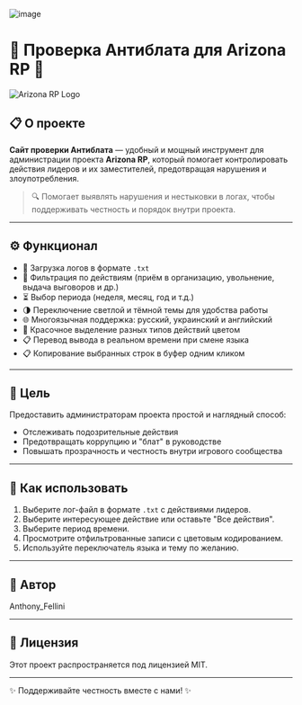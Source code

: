 ![image](https://github.com/user-attachments/assets/3e3c3ea1-d718-4bdb-b8e0-6a2550455425)
# 🚨 Проверка Антиблата для Arizona RP 🚨

![Arizona RP Logo](![image](https://github.com/user-attachments/assets/b8eeff16-c926-4bc0-988e-40a61a98adcf)
)

## 📋 О проекте

**Сайт проверки Антиблата** — удобный и мощный инструмент для администрации проекта **Arizona RP**, который помогает контролировать действия лидеров и их заместителей, предотвращая нарушения и злоупотребления.

> 🔍 Помогает выявлять нарушения и нестыковки в логах, чтобы поддерживать честность и порядок внутри проекта.

---

## ⚙️ Функционал

- 📂 Загрузка логов в формате `.txt`
- 🎯 Фильтрация по действиям (приём в организацию, увольнение, выдача выговоров и др.)
- ⏳ Выбор периода (неделя, месяц, год и т.д.)
- 🌗 Переключение светлой и тёмной темы для удобства работы
- 🌐 Многоязычная поддержка: русский, украинский и английский
- 🎨 Красочное выделение разных типов действий цветом
- 📋 Перевод вывода в реальном времени при смене языка
- 📋 Копирование выбранных строк в буфер одним кликом

---

## 🎯 Цель

Предоставить администраторам проекта простой и наглядный способ:

- Отслеживать подозрительные действия
- Предотвращать коррупцию и "блат" в руководстве
- Повышать прозрачность и честность внутри игрового сообщества

---

## 🚀 Как использовать

1. Выберите лог-файл в формате `.txt` с действиями лидеров.
2. Выберите интересующее действие или оставьте "Все действия".
3. Выберите период времени.
4. Просмотрите отфильтрованные записи с цветовым кодированием.
5. Используйте переключатель языка и тему по желанию.

---

## 🤝 Автор

Anthony_Fellini

---

## 📜 Лицензия

Этот проект распространяется под лицензией MIT.

---

✨ Поддерживайте честность вместе с нами! ✨

